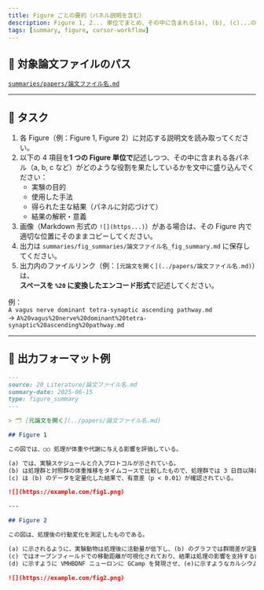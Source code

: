 ```yaml
---
title: Figure ごとの要約（パネル説明を含む）
description: Figure 1, 2... 単位でまとめ、その中に含まれる(a), (b), (c)...のパネルを自然な流れで記述してください。
tags: [summary, figure, cursor-workflow]
---
```


## 📂 対象論文ファイルのパス

[`summaries/papers/論文ファイル名.md`](../summaries/papers/論文ファイル名.md)

---

## 📌 タスク

1. 各 Figure（例：Figure 1, Figure 2）に対応する説明文を読み取ってください。
2. 以下の 4 項目を**1 つの Figure 単位で**記述しつつ、その中に含まれる各パネル（a, b, c など）がどのような役割を果たしているかを文中に盛り込んでください：
   - 実験の目的
   - 使用した手法
   - 得られた主な結果（パネルに対応づけて）
   - 結果の解釈・意義
3. 画像（Markdown 形式の `![](https...)`）がある場合は、その Figure 内で適切な位置にそのままコピーしてください。
4. 出力は `summaries/fig_summaries/論文ファイル名_fig_summary.md` に保存してください。
5. 出力内のファイルリンク（例：`[元論文を開く](../papers/論文ファイル名.md)`）は、  
   **スペースを `%20` に変換したエンコード形式**で記述してください。

例：  
`A vagus nerve dominant tetra-synaptic ascending pathway.md`  
→ `A%20vagus%20nerve%20dominant%20tetra-synaptic%20ascending%20pathway.md`

---

## 🧾 出力フォーマット例

```markdown
---
source: 20_Literature/論文ファイル名.md
summary-date: 2025-06-15
type: figure_summary
---

> 🗂 [元論文を開く](../papers/論文ファイル名.md)

## Figure 1

この図では、○○ 処理が体重や代謝に与える影響を評価している。

(a) では、実験スケジュールと介入プロトコルが示されている。  
(b) は処理群と対照群の体重推移をタイムコースで比較したもので、処理群では 3 日目以降に体重減少が顕著に現れた。  
(c) は (b) のデータを定量化した結果で、有意差（p < 0.01）が確認されている。

![](https://example.com/fig1.png)

---

## Figure 2

この図は、処理後の行動変化を測定したものである。

(a) に示されるように、実験動物は処理後に活動量が低下し、(b) のグラフでは群間差が定量的に示されている。  
(c) ではオープンフィールドでの移動距離が可視化されており、結果は処理の影響を支持する内容であった。
(d) に示すように VMHBDNF ニューロンに GCamp を発現させ、(e)に示すようなカルシウム応答が見られた。

![](https://example.com/fig2.png)
```
